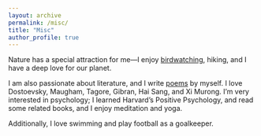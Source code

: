 ```yaml
---
layout: archive
permalink: /misc/
title: "Misc"
author_profile: true
---
```


Nature has a special attraction for me—I enjoy [birdwatching](/misc/birdwatching/), hiking, and I have a deep love for our planet. 

I am also passionate about literature, and I write [poems](/misc/poems/) by myself. I love Dostoevsky, Maugham, Tagore, Gibran, Hai Sang, and Xi Murong. 
I’m very interested in psychology; I learned Harvard’s Positive Psychology, and read some related books, and I enjoy meditation and yoga.

Additionally, I love swimming and play football as a goalkeeper.